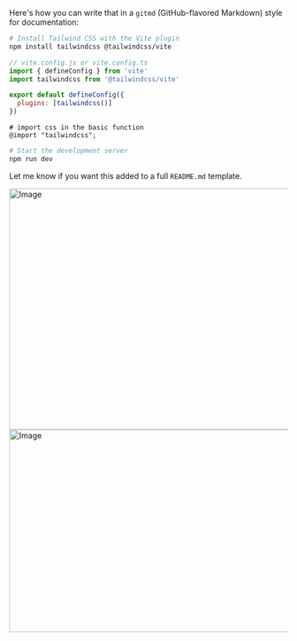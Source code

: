 Here's how you can write that in a `gitmd` (GitHub-flavored Markdown) style for documentation:

```bash
# Install Tailwind CSS with the Vite plugin
npm install tailwindcss @tailwindcss/vite
```

```js
// vite.config.js or vite.config.ts
import { defineConfig } from 'vite'
import tailwindcss from '@tailwindcss/vite'

export default defineConfig({
  plugins: [tailwindcss()]
})
```

```Tailwind CSS
# import css in the basic function
@import "tailwindcss";
```

```bash
# Start the development server
npm run dev
```

Let me know if you want this added to a full `README.md` template.



<img width="572" height="436" alt="Image" src="https://github.com/user-attachments/assets/5e1eff79-6b01-4791-a408-ce379b7a2b56" />

<img width="719" height="366" alt="Image" src="https://github.com/user-attachments/assets/d26edc50-d8a5-4e1d-9d6f-bcabac13b34e" />
